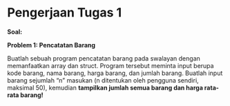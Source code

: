 # Pengerjaan Tugas 1

**Soal:**

**Problem 1: Pencatatan Barang**

Buatlah sebuah program pencatatan barang pada swalayan dengan memanfaatkan array dan
struct. Program tersebut meminta input berupa kode barang, nama barang, harga barang,
dan jumlah barang. Buatlah input barang sejumlah “n” masukan (n ditentukan oleh
pengguna sendiri, maksimal 50), kemudian **tampilkan jumlah semua barang dan harga
rata-rata barang!**
